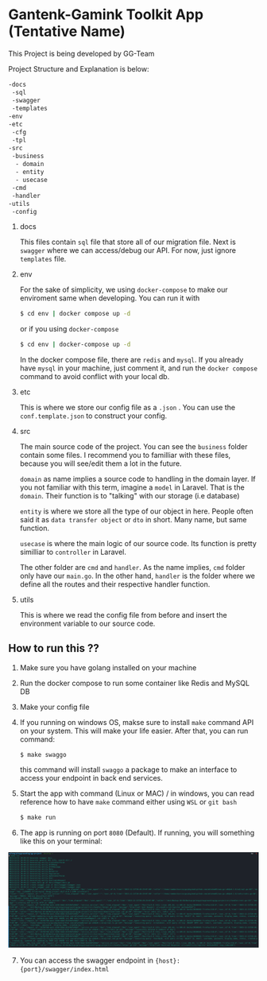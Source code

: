 # Gantenk-Gamink Toolkit App (Tentative Name)

This Project is being developed by GG-Team

Project Structure and Explanation is below:

```
-docs
 -sql
 -swagger
 -templates
-env
-etc
 -cfg
 -tpl
-src
 -business
  - domain
  - entity
  - usecase
 -cmd
 -handler
-utils
 -config

```

1. docs
   
   This files contain ``sql`` file that store all of our migration file. Next is ``swagger`` where we can access/debug our API. For now, just ignore ``templates`` file.

2. env
   
   For the sake of simplicity, we using ``docker-compose`` to make our enviroment same when developing. You can run it with
   ```bash
   $ cd env | docker compose up -d
   ```

   or if you using ``docker-compose``
   ```bash
   $ cd env | docker-compose up -d
   ```

   In the docker compose file, there are ``redis`` and ``mysql``. If you already have ``mysql`` in your machine, just comment it, and run the ``docker compose`` command to avoid conflict with your local db.

3. etc
   
   This is where we store our config file as a ``.json`` . You can use the ``conf.template.json`` to construct your config.

4. src

    The main source code of the project. You can see the ``business`` folder contain some files. I recommend you to familliar with these files, because you will see/edit them a lot in the future.

    ``domain`` as name implies a source code to handling in the domain layer. If you not familiar with this term, imagine a ``model`` in Laravel. That is the ``domain``. Their function is to "talking" with our storage (i.e database)

    ``entity`` is where we store all the type of our object in here. People often said it as ``data transfer object`` or ``dto`` in short. Many name, but same function.

    ``usecase`` is where the main logic of our source code. Its function is pretty similliar to ``controller`` in Laravel.

    The other folder are ``cmd`` and ``handler``. As the name implies, ``cmd`` folder only have our ``main.go``. In the other hand, ``handler`` is the folder where we define all the routes and their respective handler function.

5. utils
   
   This is where we read the config file from before and insert the environment variable to our source code.



## How to run this ??

1. Make sure you have golang installed on your machine
2. Run the docker compose to run some container like Redis and MySQL DB
3. Make your config file
4. If you running on windows OS, makse sure to install ``make`` command API on your system. This will make your life easier. After that, you can run command:
   ```bash
   $ make swaggo
   ```

   this command will install ``swaggo`` a package to make an interface to access your endpoint in back end services.

5. Start the app with command (Linux or MAC) / in windows, you can read reference how to have ``make`` command either using ``WSL`` or ``git bash``

   ```bash
   $ make run
   ```
6. The app is running on port ``8080`` (Default). If running, you will something like this on your terminal:

![Alt text](./etc/images/running_terminal.png)

7. You can access the swagger endpoint in `{host}:{port}/swagger/index.html`
